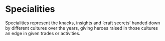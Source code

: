 # Specialities

Specialities represent the knacks, insights and ‘craft secrets’ handed down by different cultures over the years, giving heroes raised in those cultures an edge in given trades or activities. 
